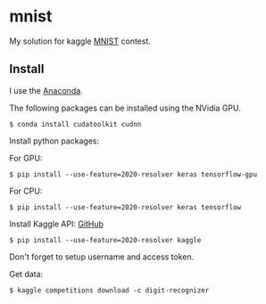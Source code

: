 # mnist
My solution for kaggle [MNIST](https://www.kaggle.com/c/digit-recognizer/) contest.

## Install

 I use the [Anaconda](https://www.anaconda.com/).
 
 The following packages can be installed using the NVidia GPU.
```
$ conda install cudatoolkit cudnn
```
 Install python packages:

 For GPU:
```
$ pip install --use-feature=2020-resolver keras tensorflow-gpu
```

 For CPU:
```
$ pip install --use-feature=2020-resolver keras tensorflow
```

 Install Kaggle API: [GitHub](https://github.com/Kaggle/kaggle-api)
```
$ pip install --use-feature=2020-resolver kaggle
```
 Don't forget to setup username and access token.

 Get data:
```
$ kaggle competitions download -c digit-recognizer
```
